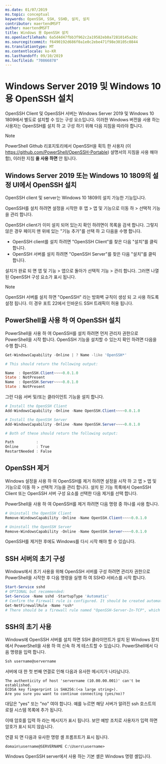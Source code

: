 ```yaml
---
ms.date: 01/07/2019
ms.topic: conceptual
keywords: OpenSSH, SSH, SSHD, 설치, 설치
contributor: maertendMSFT
author: maertendMSFT
title: Windows 용 OpenSSH 설치
ms.openlocfilehash: 6a5d4d47fbb3f962c2a19582eb0a72810145a28c
ms.sourcegitcommit: f6490192d686f0a1e0c2ebe471f98e30105c0844
ms.translationtype: MT
ms.contentlocale: ko-KR
ms.lasthandoff: 09/10/2019
ms.locfileid: "70866878"
---
```

# <a name="installation-of-openssh-for-windows-server-2019-and-windows-10"></a>Windows Server 2019 및 Windows 10 용 OpenSSH 설치 #

OpenSSH Client 및 OpenSSH 서버는 Windows Server 2019 및 Windows 10 1809에서 별도로 설치할 수 있는 구성 요소입니다.
이러한 Windows 버전을 사용 하는 사용자는 OpenSSH를 설치 하 고 구성 하기 위해 다음 지침을 따라야 합니다. 

> [!NOTE] 
> PowerShell Github 리포지토리에서 OpenSSH을 획득 한 사용자 (이 https://github.com/PowerShell/OpenSSH-Portable) 설명서의 지침을 사용 해야 함), 이러한 지침 __을 사용 하면__ 안 됩니다. 


## <a name="installing-openssh-from-the-settings-ui-on-windows-server-2019-or-windows-10-1809"></a>Windows Server 2019 또는 Windows 10 1809의 설정 UI에서 OpenSSH 설치

OpenSSH client 및 server는 Windows 10 1809의 설치 가능한 기능입니다. 

OpenSSH를 설치 하려면 설정을 시작한 후 앱 > 앱 및 기능으로 이동 하 > 선택적 기능을 관리 합니다. 

OpenSSH client가 이미 설치 되어 있는지 확인 하려면이 목록을 검색 합니다. 그렇지 않은 경우 페이지 맨 위에 있는 "기능 추가"를 선택 하 고 다음을 수행 합니다. 

* OpenSSH client를 설치 하려면 "OpenSSH Client"를 찾은 다음 "설치"를 클릭 합니다. 
* OpenSSH 서버를 설치 하려면 "OpenSSH Server"를 찾은 다음 "설치"를 클릭 합니다. 

설치가 완료 되 면 앱 및 기능 > 앱으로 돌아가 선택적 기능 > 관리 합니다. 그러면 나열 된 OpenSSH 구성 요소가 표시 됩니다.

> [!NOTE]
> OpenSSH 서버를 설치 하면 "OpenSSH" 라는 방화벽 규칙이 생성 되 고 사용 하도록 설정 됩니다. 이 경우 포트 22에서 인바운드 SSH 트래픽이 허용 됩니다. 

## <a name="installing-openssh-with-powershell"></a>PowerShell을 사용 하 여 OpenSSH 설치 

PowerShell을 사용 하 여 OpenSSH를 설치 하려면 먼저 관리자 권한으로 PowerShell을 시작 합니다.
OpenSSH 기능을 설치할 수 있는지 확인 하려면 다음을 수행 합니다.

```powershell
Get-WindowsCapability -Online | ? Name -like 'OpenSSH*'

# This should return the following output:

Name  : OpenSSH.Client~~~~0.0.1.0
State : NotPresent
Name  : OpenSSH.Server~~~~0.0.1.0
State : NotPresent
```

그런 다음 서버 및/또는 클라이언트 기능을 설치 합니다.

```powershell
# Install the OpenSSH Client
Add-WindowsCapability -Online -Name OpenSSH.Client~~~~0.0.1.0

# Install the OpenSSH Server
Add-WindowsCapability -Online -Name OpenSSH.Server~~~~0.0.1.0

# Both of these should return the following output:

Path          :
Online        : True
RestartNeeded : False
```

## <a name="uninstalling-openssh"></a>OpenSSH 제거

Windows 설정을 사용 하 여 OpenSSH를 제거 하려면 설정을 시작 하 고 앱 > 앱 및 기능으로 이동 하 > 선택적 기능을 관리 합니다. 설치 된 기능 목록에서 OpenSSH Client 또는 OpenSSH 서버 구성 요소를 선택한 다음 제거를 선택 합니다.

PowerShell을 사용 하 여 OpenSSH를 제거 하려면 다음 명령 중 하나를 사용 합니다.

```powershell
# Uninstall the OpenSSH Client
Remove-WindowsCapability -Online -Name OpenSSH.Client~~~~0.0.1.0

# Uninstall the OpenSSH Server
Remove-WindowsCapability -Online -Name OpenSSH.Server~~~~0.0.1.0
```

OpenSSH를 제거한 후에도 Windows를 다시 시작 해야 할 수 있습니다.


## <a name="initial-configuration-of-ssh-server"></a>SSH 서버의 초기 구성

Windows에서 초기 사용을 위해 OpenSSH 서버를 구성 하려면 관리자 권한으로 PowerShell을 시작한 후 다음 명령을 실행 하 여 SSHD 서비스를 시작 합니다.

```powershell
Start-Service sshd
# OPTIONAL but recommended:
Set-Service -Name sshd -StartupType 'Automatic'
# Confirm the Firewall rule is configured. It should be created automatically by setup. 
Get-NetFirewallRule -Name *ssh*
# There should be a firewall rule named "OpenSSH-Server-In-TCP", which should be enabled 
```

## <a name="initial-use-of-ssh"></a>SSH의 초기 사용

Windows에 OpenSSH 서버를 설치 하면 SSH 클라이언트가 설치 된 Windows 장치에서 PowerShell을 사용 하 여 신속 하 게 테스트할 수 있습니다. PowerShell에서 다음 명령을 입력 합니다. 

```powershell
Ssh username@servername
```

서버에 대 한 첫 번째 연결로 인해 다음과 유사한 메시지가 나타납니다.

```
The authenticity of host 'servername (10.00.00.001)' can't be established.
ECDSA key fingerprint is SHA256:(<a large string>).
Are you sure you want to continue connecting (yes/no)?
```

대답은 "yes" 또는 "no" 여야 합니다. 예를 누르면 해당 서버가 알려진 ssh 호스트의 로컬 시스템 목록에 추가 됩니다.

이때 암호를 입력 하 라는 메시지가 표시 됩니다. 보안 예방 조치로 사용자가 입력 하면 암호가 표시 되지 않습니다. 

연결 되 면 다음과 유사한 명령 셸 프롬프트가 표시 됩니다.

```
domain\username@SERVERNAME C:\Users\username>
```

Windows OpenSSH server에서 사용 하는 기본 셸은 Windows 명령 셸입니다. 

